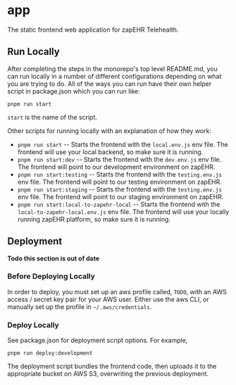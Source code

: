 # app

The static frontend web application for zapEHR Telehealth.

## Run Locally

After completing the steps in the monorepo's top level README.md, you can run locally in a number of different configurations depending on what you are trying to do.  All of the ways you can run have their own helper script in package.json which you can run like:

```[bash]
pnpm run start
```

`start` is the name of the script.

Other scripts for running locally with an explanation of how they work:

* `pnpm run start` -- Starts the frontend with the `local.env.js` env file.  The frontend will use your local backend, so make sure it is running.
* `pnpm run start:dev` -- Starts the frontend with the `dev.env.js` env file.  The frontend will point to our development environment on zapEHR.
* `pnpm run start:testing` -- Starts the frontend with the `testing.env.js` env file.  The frontend will point to our testing environment on zapEHR.
* `pnpm run start:staging` -- Starts the frontend with the `testing.env.js` env file.  The frontend will point to our staging environment on zapEHR.
* `pnpm run start:local-to-zapehr-local` -- Starts the frontend with the `local-to-zapehr-local.env.js` env file.  The frontend will use your locally running zapEHR platform, so make sure it is running.

## Deployment

**Todo this section is out of date**

### Before Deploying Locally

In order to deploy, you must set up an aws profile called, `TODO`, with an AWS access / secret key pair for your AWS user.  Either use the aws CLI, or manually set up the profile in `~/.aws/credentials`.

### Deploy Locally

See package.json for deployment script options.  For example,

```[bash]
pnpm run deploy:development
```

The deployment script bundles the frontend code, then uploads it to the appropriate bucket on AWS S3, overwriting the previous deployment.
